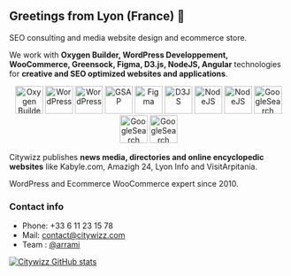## Greetings from Lyon (France) 👋

SEO consulting and media website design and ecommerce store. 

We work with **Oxygen Builder, WordPress Developpement, WooCommerce, Greensock, Figma, D3.js, NodeJS, Angular** technologies for **creative and SEO optimized websites and applications**.


<div align="center">
<img src="https://res.cloudinary.com/citywizz/image/upload/v1637244013/icons/Logo-oxygen-builder_xqi2ks.svg" alt="Oxygen Builder" width="50" height="50">
<img src="https://res.cloudinary.com/citywizz/image/upload/v1637246030/icons/Logo-Wordpress_ftwlp1.svg" alt="WordPress" width="50" height="50">
<img src="https://res.cloudinary.com/citywizz/image/upload/v1637246910/icons/woocommerce_wdahhh.svg" alt="WordPress" width="50" height="50">
<img src="https://res.cloudinary.com/citywizz/image/upload/v1637244240/icons/gsap_nqdndw.png" alt="GSAP" width="50" height="50" style="vertical-align: top;">
<img src="https://res.cloudinary.com/citywizz/image/upload/v1637245930/icons/Figma-logo_ttqnno.svg" alt="Figma" width="50" height="50">
<img src="https://res.cloudinary.com/citywizz/image/upload/v1637246243/icons/d3_jmou8m.png" alt="D3JS" width="50" height="50">
<img src="https://res.cloudinary.com/citywizz/image/upload/v1637246340/icons/nodejs_p06vt6.png" alt="NodeJS" width="50" height="50">
<img src="https://res.cloudinary.com/citywizz/image/upload/v1637246418/icons/Angular_full_color_logo.svg_cojwau.png" alt="NodeJS" width="50" height="50">
<img src="https://res.cloudinary.com/citywizz/image/upload/v1637246521/icons/Logo-Google-Search_fmzfox.svg" alt="GoogleSearch" width="50" height="50">  
<img src="https://res.cloudinary.com/citywizz/image/upload/v1637246505/icons/Logo-Google-My-Business_aiqsop.svg" alt="GoogleSearch" width="50" height="50">
<img src="https://res.cloudinary.com/citywizz/image/upload/v1637246493/icons/Google-Analytics_m8dbdn.svg" alt="GoogleSearch" width="50" height="50">
</div>

Citywizz publishes **news media, directories and online encyclopedic websites** like Kabyle.com, Amazigh 24, Lyon Info and VisitArpitania.

WordPress and Ecommerce WooCommerce expert since 2010.

### Contact info
- Phone: +33 6 11 23 15 78
- Mail: contact@citywizz.com
- Team : [@arrami](https://github.com/arrami)



[![Citywizz GitHub stats](https://github-readme-stats.vercel.app/api?username=citywizz)](https://github.com/citywizz/github-readme-stats)
<!--
**citywizz/citywizz** is a ✨ _special_ ✨ repository because its `README.md` (this file) appears on your GitHub profile.

Here are some ideas to get you started:

- 🔭 I’m currently working on ...
- 🌱 I’m currently learning ...
- 👯 I’m looking to collaborate on ...
- 🤔 I’m looking for help with ...
- 💬 Ask me about ...
- 📫 How to reach me: ...
- 😄 Pronouns: ...
- ⚡ Fun fact: ...
-->
